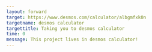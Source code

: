 ```yaml
---
layout: forward
target: https://www.desmos.com/calculator/albgmfxk0n
targetname: desmos calculator
targettitle: Taking you to desmos calculator
time: 0
message: This project lives in desmos calculator!
---
```

